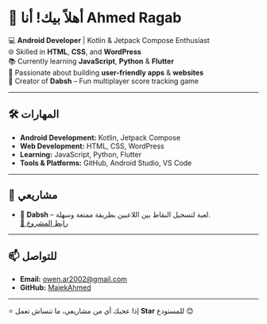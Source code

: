 # 👋 أهلاً بيك! أنا Ahmed Ragab

💻 **Android Developer** | Kotlin & Jetpack Compose Enthusiast  
🌐 Skilled in **HTML**, **CSS**, and **WordPress**  
📚 Currently learning **JavaScript**, **Python** & **Flutter**  
🚀 Passionate about building **user-friendly apps** & **websites**  
📱 Creator of **Dabsh** – Fun multiplayer score tracking game  

---

## 🛠 المهارات
- **Android Development:** Kotlin, Jetpack Compose  
- **Web Development:** HTML, CSS, WordPress  
- **Learning:** JavaScript, Python, Flutter  
- **Tools & Platforms:** GitHub, Android Studio, VS Code  

---

## 📌 مشاريعي
- 🎯 **Dabsh** – لعبة لتسجيل النقاط بين اللاعبين بطريقة ممتعة وسهلة.  
  [🔗 رابط المشروع](https://github.com/MajekAhmed/Dabsh)  

---

## 📫 للتواصل
- **Email:** [owen.ar2002@gmail.com](mailto:owen.ar2002@gmail.com)  
- **GitHub:** [MajekAhmed](https://github.com/MajekAhmed)  

---
⭐ إذا عجبك أي من مشاريعي، ما تنساش تعمل **Star** للمستودع 😊
